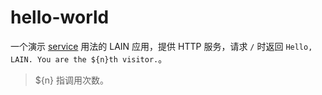 # hello-world

一个演示 [service](https://laincloud.gitbooks.io/white-paper/usermanual/service.html)
用法的 LAIN 应用，提供 HTTP 服务，请求 `/` 时返回 `Hello, LAIN. You are the ${n}th visitor.`。

> ${n} 指调用次数。
